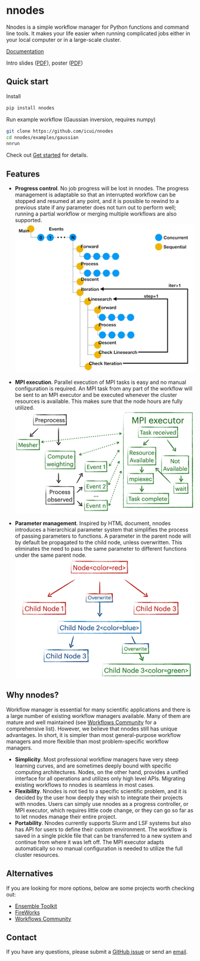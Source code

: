 # nnodes

Nnodes is a simple workflow manager for Python functions and command line tools. It makes your life easier when running complicated jobs either in your local computer or in a large-scale cluster.

[Documentation](https://icui.github.io/nnodes/index.html)

Intro slides ([PDF](https://raw.githubusercontent.com/icui/nnodes/main/doc/source/files/slides.pdf)), poster ([PDF](https://raw.githubusercontent.com/icui/nnodes/main/doc/source/files/poster.pdf))

## Quick start
Install
```sh
pip install nnodes
```

Run example workflow (Gaussian inversion, requires numpy)
```sh
git clone https://github.com/icui/nnodes
cd nnodes/examples/gaussian
nnrun
```

Check out [Get started](https://icui.github.io/nnodes/basics/index.html) for details.

## Features
- **Progress control**.
No job progress will be lost in nnodes. The progress management is adaptable so that an interrupted workflow can be stopped and resumed at any point, and it is possible to rewind to a previous state if any parameter does not turn out to perform well; running a partial workflow or merging multiple workflows are also supported.<br>
![Workflow](doc/source/images/readme/inversion.png)

- **MPI execution**.
Parallel execution of MPI tasks is easy and no manual configuration is required. An MPI task from any part of the workflow will be sent to an MPI executor and be executed whenever the cluster resources is available. This makes sure that the node hours are fully utilized.<br>
![Workflow](doc/source/images/readme/mpi.png)

- **Parameter management**.
Inspired by HTML document, nnodes introduces a hierarchical parameter system that simplifies the process of passing parameters to functions. A parameter in the parent node will by default be propagated to the child node, unless overwritten. This eliminates the need to pass the same parameter to different functions under the same parent node.<br>
![Workflow](doc/source/images/readme/inherit.png)

## Why nnodes?
Workflow manager is essential for many scientific applications and there is a large number of existing workflow managers available. Many of them are mature and well maintained (see [Workflows Community](https://workflows.community) for a comprehensive list). However, we believe that nnodes still has unique advantages. In short, it is simpler than most general-purpose workflow managers and more flexible than most problem-specific workflow managers.

- **Simplicity**. Most professional workflow managers have very steep learning curves, and are sometimes deeply bound with specific computing architectures. Nodes, on the other hand, provides a unified interface for all operations and utilizes only high level APIs. Migrating existing workflows to nnodes is seamless in most cases.
- **Flexibility**. Nnodes is not tied to a specific scientific problem, and it is decided by the user how deeply they wish to integrate their projects with nnodes. Users can simply use nnodes as a progress controller, or MPI executor, which requires little code change, or they can go so far as to let nnodes manage their entire project.
- **Portability**. Nnodes currently supports Slurm and LSF systems but also has API for users to define their custom environment. The workflow is saved in a single pickle file that can be transferred to a new system and continue from where it was left off. The MPI executor adapts automatically so no manual configuration is needed to utilize the full cluster resources.

## Alternatives
If you are looking for more options, below are some projects worth checking out:

- [Ensemble Toolkit](https://radical-cybertools.github.io/entk/index.html)
- [FireWorks](https://materialsproject.github.io/fireworks/)
- [Workflows Community](https://workflows.community)

## Contact
If you have any questions, please submit a [GitHub issue](https://github.com/icui/nnodes/issues) or send an [email](mailto:ccui@princeton.edu).
